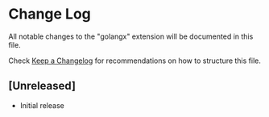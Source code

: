 # Change Log

All notable changes to the "golangx" extension will be documented in this file.

Check [Keep a Changelog](http://keepachangelog.com/) for recommendations on how to structure this file.

## [Unreleased]

- Initial release
